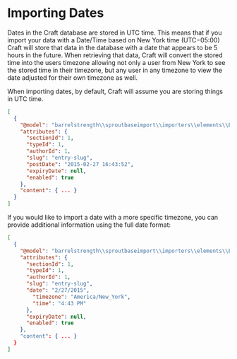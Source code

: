 # Importing Dates

Dates in the Craft database are stored in UTC time. This means that if you import your data with a Date/Time based on New York time (UTC−05:00) Craft will store that data in the database with a date that appears to be 5 hours in the future. When retrieving that data, Craft will convert the stored time into the users timezone allowing not only a user from New York to see the stored time in their timezone, but any user in any timezone to view the date adjusted for their own timezone as well.

When importing dates, by default, Craft will assume you are storing things in UTC time. 

``` json
[
  {
    "@model": "barrelstrength\\sproutbaseimport\\importers\\elements\\Entry",
    "attributes": {
      "sectionId": 1,
      "typeId": 1,
      "authorId": 1,
      "slug": "entry-slug",
      "postDate": "2015-02-27 16:43:52",
      "expiryDate": null,
      "enabled": true
    },
    "content": { ... }
  }
]
```

If you would like to import a date with a more specific timezone, you can provide additional information using the full date format:

``` json
[
  {
    "@model": "barrelstrength\\sproutbaseimport\\importers\\elements\\Entry",
    "attributes": {
      "sectionId": 1,
      "typeId": 1,
      "authorId": 1,
      "slug": "entry-slug",
      "date": "2/27/2015",
        "timezone": "America/New_York",
        "time": "4:43 PM"
      },
      "expiryDate": null,
      "enabled": true
    },
    "content": { ... }
  }
]
```
